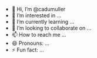 - 👋 Hi, I’m @cadumuller
- 👀 I’m interested in ...
- 🌱 I’m currently learning ...
- 💞️ I’m looking to collaborate on ...
- 📫 How to reach me ...
- 😄 Pronouns: ...
- ⚡ Fun fact: ...

<!---
cadumuller/cadumuller is a ✨ special ✨ repository because its `README.md` (this file) appears on your GitHub profile.
You can click the Preview link to take a look at your changes.
--->
